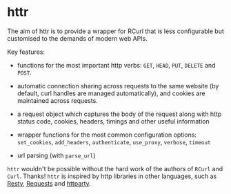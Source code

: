 # httr

The aim of httr is to provide a wrapper for RCurl that is less configurable but customised to the demands of modern web APIs. 

Key features:

* functions for the most important http verbs: `GET`, `HEAD`, `PUT`, `DELETE`
  and `POST`.

* automatic connection sharing across requests to the same website (by
  default, curl handles are managed automatically), and cookies are maintained
  across requests.

* a request object which captures the body of the request along with
  http status code, cookies, headers, timings and other useful information

* wrapper functions for the most common configuration options:
  `set_cookies`, `add_headers`, `authenticate`, `use_proxy`, `verbose`,
  `timeout`
  
* url parsing (with `parse_url`)

`httr` wouldn't be possible without the hard work of the authors of `RCurl` and `Curl`.  Thanks!  `httr` is inspired by http libraries in other languages, such as [Resty](http://beders.github.com/Resty/Resty/Examples.html), [Requests](http://docs.python-requests.org/en/v0.10.7/index.html) and [httparty](http://github.com/jnunemaker/httparty/tree/master).
